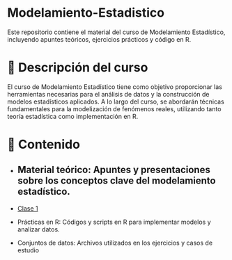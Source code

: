 # Modelamiento-Estadistico

Este repositorio contiene el material del curso de Modelamiento Estadístico, incluyendo apuntes teóricos, ejercicios prácticos y código en R.

# 📌 Descripción del curso

El curso de Modelamiento Estadístico tiene como objetivo proporcionar las herramientas necesarias para el análisis de datos y la construcción de modelos estadísticos aplicados. A lo largo del curso, se abordarán técnicas fundamentales para la modelización de fenómenos reales, utilizando tanto teoría estadística como implementación en R.

# 📖 Contenido

- ## Material teórico: Apuntes y presentaciones sobre los conceptos clave del modelamiento estadístico.
- [Clase 1 ](https://htmlpreview.github.io/?https://github.com/IrisAshimine/Modelamiento-Estad-stico/blob/main/Clase1/Unidad1.html)

- Prácticas en R: Códigos y scripts en R para implementar modelos y analizar datos.

- Conjuntos de datos: Archivos utilizados en los ejercicios y casos de estudio
